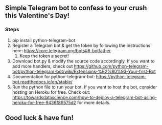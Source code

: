 ## Simple Telegram bot to confess to your crush this Valentine's Day!

### Steps
1. pip install python-telegram-bot
2. Register a Telegram bot & get the token by following the instructions here: https://core.telegram.org/bots#6-botfather
    1. Keep the token a secret!
3.  Download bot.py & modify the source code accordingly. If you want to add more handlers, check out https://github.com/python-telegram-bot/python-telegram-bot/wiki/Extensions-%E2%80%93-Your-first-Bot
4.  Documentation for python-telegram-bot: https://python-telegram-bot.readthedocs.io/en/stable/
5.  Run the python file to run your bot. If you want to host the bot, consider hosting on Heroku for free. Check out: https://towardsdatascience.com/how-to-deploy-a-telegram-bot-using-heroku-for-free-9436f89575d2 for more details.

## Good luck & have fun!

